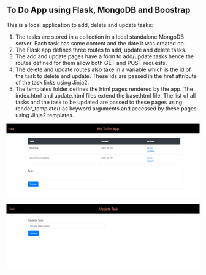 ## To Do App using Flask, MongoDB and Boostrap

This is a local application to add, delete and update tasks: 
1. The tasks are stored in a collection in a local standalone MongoDB server. Each task has some content and the date it was created on.
2. The Flask app defines three routes to add, update and delete tasks.
3. The add and update pages have a form to add/update tasks hence the routes defined for them allow both GET and POST requests.
4. The delete and update routes also take in a variable which is the id of the task to delete and update. These ids are passed in the href attribute of the task links using Jinja2.  
5. The templates folder defines the html pages rendered by the app. The index.html and update.html files extend the base.html file. The list of all tasks and the 
task to be updated are passed to these pages using render_template() as keyword arguments and accessed by these pages using Jinja2 templates. 


![Screenshot](images/ToDo1.png)


![Screenshot](images/ToDo2.png)
